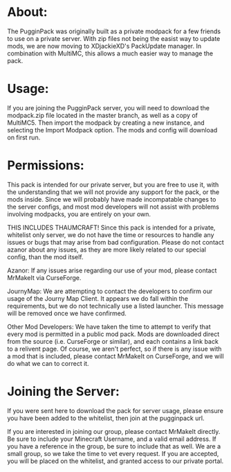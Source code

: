 About:
====
The PugginPack was originally built as a private modpack for a few friends to use on a private server.  With zip files not being the easist way to update mods, we are now moving to XDjackieXD's PackUpdate manager.  In combination with MultiMC, this allows a much easier way to manage the pack.

Usage:
====
If you are joining the PugginPack server, you will need to download the modpack.zip file located in the master branch, as well as a copy of MultiMC5.  Then import the modpack by creating a new instance, and selecting the Import Modpack option.  The mods and config will download on first run.

Permissions:
====
This pack is intended for our private server, but you are free to use it, with the understanding that we will not provide any support for the pack, or the mods inside.  Since we will probably have made incompatable changes to the server configs, and most mod developers will not assist with problems involving modpacks, you are entirely on your own.  

THIS INCLUDES THAUMCRAFT! Since this pack is intended for a private, whitelist only server, we do not have the time or resources to handle any issues or bugs that may arise from bad configuration.  Please do not contact azanor about any issues, as they are more likely related to our special config, than the mod itself.
 
Azanor: If any issues arise regarding our use of your mod, please contact MrMakeIt via CurseForge.  

JournyMap: We are attempting to contact the developers to confirm our usage of the Journy Map Client.  It appears we do fall within the requirements, but we do not technically use a listed launcher.  This message will be removed once we have confirmed.

Other Mod Developers: We have taken the time to attempt to verify that every mod is permitted in a public mod pack.  Mods are downloaded direct from the source (i.e. CurseForge or similar), and each contains a link back to a relivent page. Of course, we aren't perfect, so if there is any issue with a mod that is included, please contact MrMakeIt on CurseForge, and we will do what we can to correct it.

Joining the Server:
====
If you were sent here to download the pack for server usage, please ensure you have been added to the whitelist, then join at the pugginpack url.

If you are interested in joining our group, please contact MrMakeIt directly.  Be sure to include your Minecraft Username, and a valid email address.  If you have a reference in the group, be sure to include that as well. We are a small group, so we take the time to vet every request.  If you are accepted, you will be placed on the whitelist, and granted access to our private portal.
